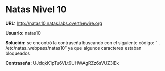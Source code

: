 # Natas Nivel 10

**URL:** http://natas10.natas.labs.overthewire.org

**Usuario:** natas10

**Solución:** se encontró la contraseña buscando con el siguiente código: “ . /etc/natas_webpass/natas10” ya que algunos caracteres estaban bloqueados

**Contraseña:** UJdqkK1pTu6VLt9UHWAgRZz6sVUZ3lEk
